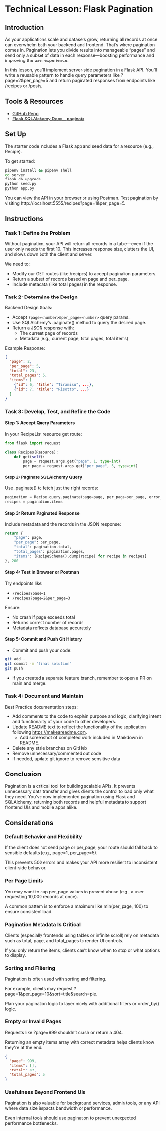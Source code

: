 # Technical Lesson: Flask Pagination

## Introduction

As your applications scale and datasets grow, returning all records at once can
overwhelm both your backend and frontend. That’s where pagination comes in.
Pagination lets you divide results into manageable “pages” and send only a subset of
data in each response—boosting performance and improving the user experience.

In this lesson, you’ll implement server-side pagination in a Flask API. You’ll write
a reusable pattern to handle query parameters like ?page=2&per_page=5 and return
paginated responses from endpoints like /recipes or /posts.

## Tools & Resources

- [GitHub Repo](https://github.com/learn-co-curriculum/flask-pagination-technical-lesson)
- [Flask SQLAlchemy Docs - paginate](https://flask-sqlalchemy.readthedocs.io/en/stable/pagination/)

## Set Up

The starter code includes a Flask app and seed data for a resource (e.g., Recipe).

To get started:

```bash
pipenv install && pipenv shell
cd server
flask db upgrade
python seed.py
python app.py
```

You can view the API in your browser or using Postman. Test pagination by visiting
http://localhost:5555/recipes?page=1&per_page=5.

## Instructions

### Task 1: Define the Problem

Without pagination, your API will return all records in a table—even if the user only
needs the first 10. This increases response size, clutters the UI, and slows down
both the client and server.

We need to:
* Modify our GET routes (like /recipes) to accept pagination parameters.
* Return a subset of records based on page and per_page.
* Include metadata (like total pages) in the response.

### Task 2: Determine the Design

Backend Design Goals:

* Accept `?page=<number>&per_page=<number>` query params.
* Use SQLAlchemy’s .paginate() method to query the desired page.
* Return a JSON response with:
    * The current page of records
    * Metadata (e.g., current page, total pages, total items)

Example Response:
```json
{
  "page": 2,
  "per_page": 5,
  "total": 23,
  "total_pages": 5,
  "items": [
    {"id": 6, "title": "Tiramisu", ...},
    {"id": 7, "title": "Risotto", ...}
  ]
}
```

### Task 3: Develop, Test, and Refine the Code

#### Step 1: Accept Query Parameters

In your RecipeList resource get route:

```python
from flask import request

class Recipes(Resource):
    def get(self):
        page = request.args.get("page", 1, type=int)
        per_page = request.args.get("per_page", 5, type=int)
```

#### Step 2: Paginate SQLAlchemy Query

Use .paginate() to fetch just the right records:

```python
pagination = Recipe.query.paginate(page=page, per_page=per_page, error_out=False)
recipes = pagination.items
```

#### Step 3: Return Paginated Response

Include metadata and the records in the JSON response:

```python
return {
    "page": page,
    "per_page": per_page,
    "total": pagination.total,
    "total_pages": pagination.pages,
    "items": [RecipeSchema().dump(recipe) for recipe in recipes]
}, 200
```

#### Step 4: Test in Browser or Postman

Try endpoints like:
* `/recipes?page=1`
* `/recipes?page=2&per_page=3`

Ensure:
* No crash if page exceeds total
* Returns correct number of records
* Metadata reflects database accurately

#### Step 5: Commit and Push Git History

* Commit and push your code:

```bash
git add .
git commit -m "final solution"
git push
```

* If you created a separate feature branch, remember to open a PR on main and merge.

### Task 4: Document and Maintain

Best Practice documentation steps:
* Add comments to the code to explain purpose and logic, clarifying intent and functionality of your code to other developers.
* Update README text to reflect the functionality of the application following https://makeareadme.com. 
  * Add screenshot of completed work included in Markdown in README.
* Delete any stale branches on GitHub
* Remove unnecessary/commented out code
* If needed, update git ignore to remove sensitive data

## Conclusion

Pagination is a critical tool for building scalable APIs. It prevents unnecessary data transfer and gives clients the control to load only what they need. You’ve now implemented pagination using Flask and SQLAlchemy, returning both records and helpful metadata to support frontend UIs and mobile apps alike.

## Considerations

### Default Behavior and Flexibility

If the client does not send page or per_page, your route should fall back to sensible defaults (e.g., page=1, per_page=5).

This prevents 500 errors and makes your API more resilient to inconsistent client-side behavior.

### Per Page Limits

You may want to cap per_page values to prevent abuse (e.g., a user requesting 10,000 records at once).

A common pattern is to enforce a maximum like min(per_page, 100) to ensure consistent load.

### Pagination Metadata Is Critical

Clients (especially frontends using tables or infinite scroll) rely on metadata such as total, page, and total_pages to render UI controls.

If you only return the items, clients can’t know when to stop or what options to display.

### Sorting and Filtering

Pagination is often used with sorting and filtering.

For example, clients may request ?page=1&per_page=10&sort=title&search=pie.

Plan your pagination logic to layer nicely with additional filters or order_by() logic.

### Empty or Invalid Pages

Requests like ?page=999 shouldn’t crash or return a 404.

Returning an empty items array with correct metadata helps clients know they're at the end.

```json
{
  "page": 999,
  "items": [],
  "total": 42,
  "total_pages": 5
}
```

### Usefulness Beyond Frontend UIs

Pagination is also valuable for background services, admin tools, or any API where data size impacts bandwidth or performance.

Even internal tools should use pagination to prevent unexpected performance bottlenecks.